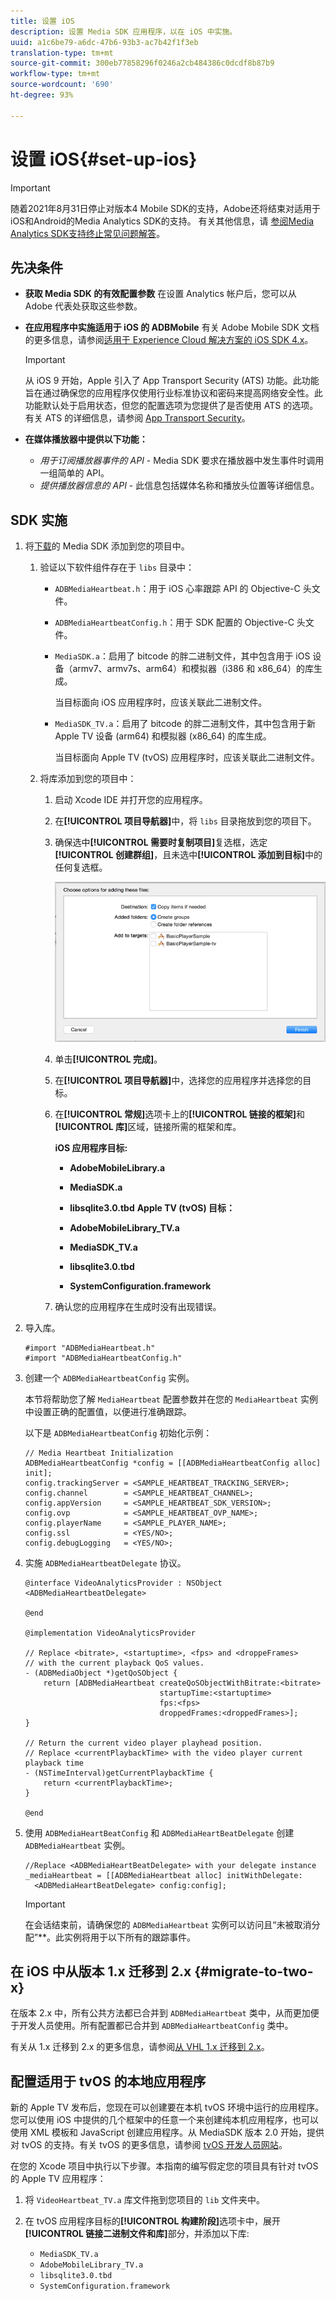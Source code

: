 ```yaml
---
title: 设置 iOS
description: 设置 Media SDK 应用程序，以在 iOS 中实施。
uuid: a1c6be79-a6dc-47b6-93b3-ac7b42f1f3eb
translation-type: tm+mt
source-git-commit: 300eb77858296f0246a2cb484386c0dcdf8b87b9
workflow-type: tm+mt
source-wordcount: '690'
ht-degree: 93%

---
```



# 设置 iOS{#set-up-ios}

>[!IMPORTANT]
>
>随着2021年8月31日停止对版本4 Mobile SDK的支持，Adobe还将结束对适用于iOS和Android的Media Analytics SDK的支持。  有关其他信息，请 [参阅Media Analytics SDK支持终止常见问题解答](/help/sdk-implement/end-of-support-faqs.md)。

## 先决条件

* **获取 Media SDK 的有效配置参数**
在设置 Analytics 帐户后，您可以从 Adobe 代表处获取这些参数。
* **在应用程序中实施适用于 iOS 的 ADBMobile**
有关 Adobe Mobile SDK 文档的更多信息，请参阅[适用于 Experience Cloud 解决方案的 iOS SDK 4.x](https://docs.adobe.com/content/help/zh-Hans/mobile-services/ios/overview.html)。

   >[!IMPORTANT]
   >
   >从 iOS 9 开始，Apple 引入了 App Transport Security (ATS) 功能。此功能旨在通过确保您的应用程序仅使用行业标准协议和密码来提高网络安全性。此功能默认处于启用状态，但您的配置选项为您提供了是否使用 ATS 的选项。有关 ATS 的详细信息，请参阅 [App Transport Security](https://docs.adobe.com/content/help/en/mobile-services/ios/config-ios/app-transport-security.html)。

* **在媒体播放器中提供以下功能：**

   * _用于订阅播放器事件的 API_ - Media SDK 要求在播放器中发生事件时调用一组简单的 API。
   * _提供播放器信息的 API_ - 此信息包括媒体名称和播放头位置等详细信息。

## SDK 实施

1. 将[下载](/help/sdk-implement/download-sdks.md#download-2x-sdks)的 Media SDK 添加到您的项目中。

   1. 验证以下软件组件存在于 `libs` 目录中：

      * `ADBMediaHeartbeat.h`：用于 iOS 心率跟踪 API 的 Objective-C 头文件。
      * `ADBMediaHeartbeatConfig.h`：用于 SDK 配置的 Objective-C 头文件。
      * `MediaSDK.a`：启用了 bitcode 的胖二进制文件，其中包含用于 iOS 设备（armv7、armv7s、arm64）和模拟器（i386 和 x86_64）的库生成。

         当目标面向 iOS 应用程序时，应该关联此二进制文件。

      * `MediaSDK_TV.a`：启用了 bitcode 的胖二进制文件，其中包含用于新 Apple TV 设备 (arm64) 和模拟器 (x86_64) 的库生成。

         当目标面向 Apple TV (tvOS) 应用程序时，应该关联此二进制文件。
   1. 将库添加到您的项目中：

      1. 启动 Xcode IDE 并打开您的应用程序。
      1. 在&#x200B;**[!UICONTROL 项目导航器]**&#x200B;中，将 `libs` 目录拖放到您的项目下。

      1. 确保选中&#x200B;**[!UICONTROL 需要时复制项目]**&#x200B;复选框，选定&#x200B;**[!UICONTROL 创建群组]**，且未选中&#x200B;**[!UICONTROL 添加到目标]**&#x200B;中的任何复选框。

         ![](assets/choose-options_ios.png)

      1. 单击&#x200B;**[!UICONTROL 完成]**。
      1. 在&#x200B;**[!UICONTROL 项目导航器]**&#x200B;中，选择您的应用程序并选择您的目标。
      1. 在&#x200B;**[!UICONTROL 常规]**&#x200B;选项卡上的&#x200B;**[!UICONTROL 链接的框架]**&#x200B;和&#x200B;**[!UICONTROL 库]**&#x200B;区域，链接所需的框架和库。

         **iOS 应用程序目标:**

         * **AdobeMobileLibrary.a**
         * **MediaSDK.a**
         * **libsqlite3.0.tbd**
         **Apple TV (tvOS) 目标：**

         * **AdobeMobileLibrary_TV.a**
         * **MediaSDK_TV.a**
         * **libsqlite3.0.tbd**
         * **SystemConfiguration.framework**
      1. 确认您的应用程序在生成时没有出现错误。




1. 导入库。

   ```
   #import "ADBMediaHeartbeat.h"
   #import "ADBMediaHeartbeatConfig.h"
   ```

1. 创建一个 `ADBMediaHeartbeatConfig` 实例。

   本节将帮助您了解 `MediaHeartbeat` 配置参数并在您的 `MediaHeartbeat` 实例中设置正确的配置值，以便进行准确跟踪。

   以下是 `ADBMediaHeartbeatConfig` 初始化示例：

   ```
   // Media Heartbeat Initialization
   ADBMediaHeartbeatConfig *config = [[ADBMediaHeartbeatConfig alloc] init];
   config.trackingServer = <SAMPLE_HEARTBEAT_TRACKING_SERVER>;
   config.channel        = <SAMPLE_HEARTBEAT_CHANNEL>;
   config.appVersion     = <SAMPLE_HEARTBEAT_SDK_VERSION>;
   config.ovp            = <SAMPLE_HEARTBEAT_OVP_NAME>;
   config.playerName     = <SAMPLE_PLAYER_NAME>;
   config.ssl            = <YES/NO>;
   config.debugLogging   = <YES/NO>;
   ```

1. 实施 `ADBMediaHeartbeatDelegate` 协议。

   ```
   @interface VideoAnalyticsProvider : NSObject <ADBMediaHeartbeatDelegate>
   
   @end
   
   @implementation VideoAnalyticsProvider
   
   // Replace <bitrate>, <startuptime>, <fps> and <droppeFrames>  
   // with the current playback QoS values.
   - (ADBMediaObject *)getQoSObject {
       return [ADBMediaHeartbeat createQoSObjectWithBitrate:<bitrate>  
                                 startupTime:<startuptime>   
                                 fps:<fps>  
                                 droppedFrames:<droppedFrames>];
   }
   
   // Return the current video player playhead position.
   // Replace <currentPlaybackTime> with the video player current playback time
   - (NSTimeInterval)getCurrentPlaybackTime {
       return <currentPlaybackTime>;
   }
   
   @end
   ```

1. 使用 `ADBMediaHeartBeatConfig` 和 `ADBMediaHeartBeatDelegate` 创建 `ADBMediaHeartbeat` 实例。

   ```
   //Replace <ADBMediaHeartBeatDelegate> with your delegate instance
   _mediaHeartbeat = [[ADBMediaHeartbeat alloc] initWithDelegate:
     <ADBMediaHeartBeatDelegate> config:config];
   ```

   >[!IMPORTANT]
   >
   >在会话结束前，请确保您的 `ADBMediaHeartbeat` 实例可以访问且“未被取消分配”**。此实例将用于以下所有的跟踪事件。

## 在 iOS 中从版本 1.x 迁移到 2.x {#migrate-to-two-x}

在版本 2.x 中，所有公共方法都已合并到 `ADBMediaHeartbeat` 类中，从而更加便于开发人员使用。所有配置都已合并到 `ADBMediaHeartbeatConfig` 类中。

有关从 1.x 迁移到 2.x 的更多信息，请参阅[从 VHL 1.x 迁移到 2.x](/help/sdk-implement/va-1x-to-2x/mig-1x-2x-overview.md)。

## 配置适用于 tvOS 的本地应用程序

新的 Apple TV 发布后，您现在可以创建要在本机 tvOS 环境中运行的应用程序。您可以使用 iOS 中提供的几个框架中的任意一个来创建纯本机应用程序，也可以使用 XML 模板和 JavaScript 创建应用程序。从 MediaSDK 版本 2.0 开始，提供对 tvOS 的支持。有关 tvOS 的更多信息，请参阅 [tvOS 开发人员网站](https://developer.apple.com/cn/tvos/)。

在您的 Xcode 项目中执行以下步骤。本指南的编写假定您的项目具有针对 tvOS 的 Apple TV 应用程序：

1. 将 `VideoHeartbeat_TV.a` 库文件拖到您项目的 `lib` 文件夹中。

1. 在 tvOS 应用程序目标的&#x200B;**[!UICONTROL 构建阶段]**&#x200B;选项卡中，展开&#x200B;**[!UICONTROL 链接二进制文件和库]**&#x200B;部分，并添加以下库:

   * `MediaSDK_TV.a`
   * `AdobeMobileLibrary_TV.a`
   * `libsqlite3.0.tbd`
   * `SystemConfiguration.framework`

